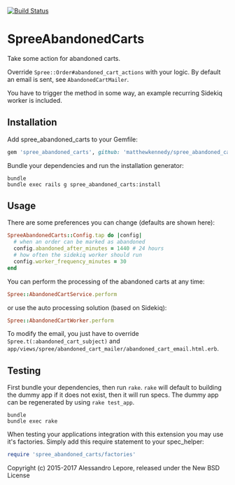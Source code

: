 [![Build Status](https://travis-ci.org/freego/spree_abandoned_carts.svg?branch=master)](https://travis-ci.org/ssnickolay/spree_abandoned_carts)

SpreeAbandonedCarts
===================

Take some action for abandoned carts.

Override `Spree::Order#abandoned_cart_actions` with your logic.
By default an email is sent, see `AbandonedCartMailer`.

You have to trigger the method in some way, an example recurring Sidekiq worker
is included.

Installation
------------

Add spree_abandoned_carts to your Gemfile:

```ruby
gem 'spree_abandoned_carts', github: 'matthewkennedy/spree_abandoned_carts'
```

Bundle your dependencies and run the installation generator:

```shell
bundle
bundle exec rails g spree_abandoned_carts:install
```

Usage
-----
There are some preferences you can change (defaults are shown here):

```ruby
SpreeAbandonedCarts::Config.tap do |config|
  # when an order can be marked as abandoned
  config.abandoned_after_minutes = 1440 # 24 hours
  # how often the sidekiq worker should run
  config.worker_frequency_minutes = 30
end
```

You can perform the processing of the abandoned carts at any time:

```ruby
Spree::AbandonedCartService.perform
```

or use the auto processing solution (based on Sidekiq):

```ruby
Spree::AbandonedCartWorker.perform
```

To modify the email, you just have to override `Spree.t(:abandoned_cart_subject)`
and `app/views/spree/abandoned_cart_mailer/abandoned_cart_email.html.erb`.

Testing
-------

First bundle your dependencies, then run `rake`. `rake` will default to building the dummy app if it does not exist, then it will run specs. The dummy app can be regenerated by using `rake test_app`.

```shell
bundle
bundle exec rake
```

When testing your applications integration with this extension you may use it's factories.
Simply add this require statement to your spec_helper:

```ruby
require 'spree_abandoned_carts/factories'
```

Copyright (c) 2015-2017 Alessandro Lepore, released under the New BSD License
